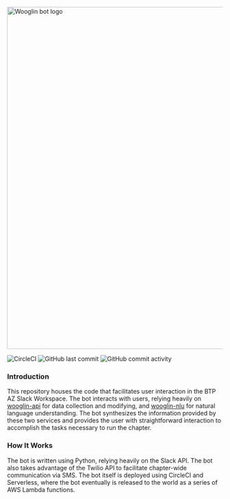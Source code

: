<p>
  <img src="https://i.imgur.com/YR94laL.jpg" alt="Wooglin bot logo" width="800"></img>
</p>

![CircleCI](https://img.shields.io/circleci/build/github/WooglinAlphaZeta/wooglin-bot/main?style=for-the-badge)
<img alt="GitHub last commit" src="https://img.shields.io/github/last-commit/WooglinAlphaZeta/wooglin-bot?color=%20%23ff751a&style=for-the-badge">
<img alt="GitHub commit activity" src="https://img.shields.io/github/commit-activity/m/WooglinAlphaZeta/wooglin-bot?style=for-the-badge">

### Introduction
This repository houses the code that facilitates user interaction in the BTP AZ Slack Workspace. The bot interacts with users, relying heavily on [wooglin-api](https://github.com/WooglinAlphaZeta/wooglin-api) for data collection and modifying, and [wooglin-nlu](https://github.com/WooglinAlphaZeta/wooglin-nlu) for natural language understanding. The bot synthesizes the information provided by these two services and provides the user with straightforward interaction to accomplish the tasks necessary to run the chapter. 

### How It Works
The bot is written using Python, relying heavily on the Slack API. The bot also takes advantage of the Twilio API to facilitate chapter-wide communication via SMS. The bot itself is deployed using CircleCI and Serverless, where the bot eventually is released to the world as a series of AWS Lambda functions.
